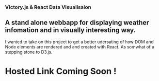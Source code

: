 ### Victory.js & React Data Visualisaion 

## A stand alone webbapp for displaying weather infomation and in visually interesting way. 

 I wanted to take on this project to get a better udersating of how DOM and Node elements are rendered and and created with React. As somwhat of a stepping stone to D3.js. 

# Hosted Link Coming Soon ! 
